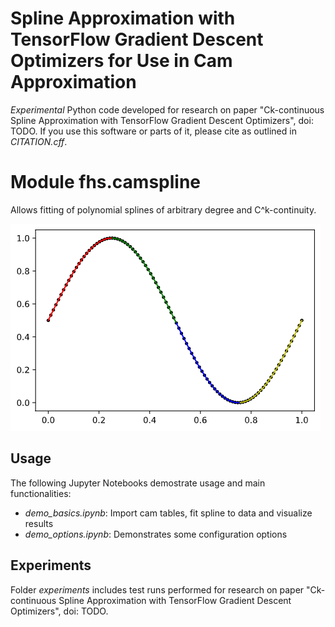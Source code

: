 # Spline Approximation with TensorFlow Gradient Descent Optimizers for Use in Cam Approximation 

*Experimental* Python code developed for research on paper "Ck-continuous Spline Approximation with TensorFlow Gradient Descent Optimizers", doi: TODO.
If you use this software or parts of it, please cite as outlined in _CITATION.cff_.

# Module fhs.camspline
Allows fitting of polynomial splines of arbitrary degree and C^k-continuity.  
   
![Sine](/fig/sine.PNG)
   
## Usage  
The following Jupyter Notebooks demostrate usage and main functionalities:  
- _demo_basics.ipynb_: Import cam tables, fit spline to data and visualize results
- _demo_options.ipynb_: Demonstrates some configuration options
 
## Experiments
Folder _experiments_ includes test runs performed for research on paper "Ck-continuous Spline Approximation with TensorFlow Gradient Descent Optimizers", doi: TODO.

